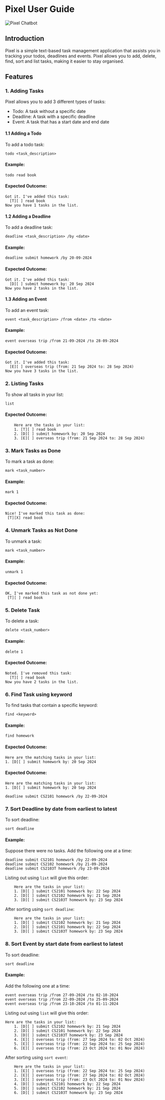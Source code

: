 # Pixel User Guide

![Pixel Chatbot](https://github.com/AngPengXuan/ip/blob/master/docs/Ui.png)

## Introduction

Pixel is a simple text-based task management application that assists you in tracking your todos, deadlines and events. Pixel allows you to add, delete, find, sort and list tasks, making it easier to stay organised.

## Features

### 1. Adding Tasks

Pixel allows you to add 3 different types of tasks:

- Todo: A task without a specific date
- Deadline: A task with a specific deadline
- Event: A task that has a start date and end date

#### 1.1 Adding a Todo

To add a todo task:

```
todo <task_description>
```

#### Example:

```
todo read book
```

#### Expected Outcome:

```
Got it. I've added this task:
  [T][ ] read book
Now you have 1 tasks in the list.
```

#### 1.2 Adding a Deadline

To add a deadline task:

```
deadline <task_description> /by <date>
```

#### Example:

```
deadline submit homework /by 20-09-2024
```

#### Expected Outcome:

```
Got it. I've added this task:
  [D][ ] submit homework by: 20 Sep 2024
Now you have 2 tasks in the list.
```

#### 1.3 Adding an Event

To add an event task:

```
event <task_description> /from <date> /to <date>
```

#### Example:

```
event overseas trip /from 21-09-2024 /to 28-09-2024
```

#### Expected Outcome:

```
Got it. I've added this task:
  [E][ ] overseas trip (from: 21 Sep 2024 to: 28 Sep 2024)
Now you have 3 tasks in the list.
```

### 2. Listing Tasks

To show all tasks in your list:

```
list
```

#### Expected Outcome:

```
    Here are the tasks in your list:
    1. [T][ ] read book
    2. [D][ ] submit homework by: 20 Sep 2024
    3. [E][ ] overseas trip (from: 21 Sep 2024 to: 28 Sep 2024)
```

### 3. Mark Tasks as Done

To mark a task as done:

```
mark <task_number>
```

#### Example:

```
mark 1
```

#### Expected Outcome:

```
Nice! I've marked this task as done:
 [T][X] read book
```

### 4. Unmark Tasks as Not Done

To unmark a task:

```
mark <task_number>
```

#### Example:

```
unmark 1
```

#### Expected Outcome:

```
OK, I've marked this task as not done yet:
 [T][ ] read book
```

### 5. Delete Task

To delete a task:

```
delete <task_number>
```

#### Example:

```
delete 1
```

#### Expected Outcome:

```
Noted. I've removed this task:
  [T][ ] read book
Now you have 2 tasks in the list.
```

### 6. Find Task using keyword

To find tasks that contain a specific keyword:

```
find <keyword>
```

#### Example:

```
find homework
```

#### Expected Outcome:

```
Here are the matching tasks in your list:
1. [D][ ] submit homework by: 20 Sep 2024
```

#### Expected Outcome:

```
Here are the matching tasks in your list:
1. [D][ ] submit homework by: 20 Sep 2024
```

```
deadline submit CS2101 homework /by 22-09-2024
```

### 7. Sort Deadline by date from earliest to latest

To sort deadline:

```
sort deadline
```

#### Example:

Suppose there were no tasks. Add the following one at a time:

```
deadline submit CS2101 homework /by 22-09-2024
deadline submit CS2102 homework /by 21-09-2024
deadline submit CS2103T homework /by 23-09-2024
```

Listing out using `list` will give this order:

```
    Here are the tasks in your list:
    1. [D][ ] submit CS2101 homework by: 22 Sep 2024
    2. [D][ ] submit CS2102 homework by: 21 Sep 2024
    3. [D][ ] submit CS2103T homework by: 23 Sep 2024
```

After sorting using `sort deadline`:

```
    Here are the tasks in your list:
    1. [D][ ] submit CS2102 homework by: 21 Sep 2024
    2. [D][ ] submit CS2101 homework by: 22 Sep 2024
    3. [D][ ] submit CS2103T homework by: 23 Sep 2024
```

### 8. Sort Event by start date from earliest to latest

To sort deadline:

```
sort deadline
```

#### Example:

Add the following one at a time:

```
event overseas trip /from 27-09-2024 /to 02-10-2024
event overseas trip /from 22-09-2024 /to 25-09-2024
event overseas trip /from 23-10-2024 /to 01-11-2024
```

Listing out using `list` will give this order:

```
Here are the tasks in your list:
    1. [D][ ] submit CS2102 homework by: 21 Sep 2024
    2. [D][ ] submit CS2101 homework by: 22 Sep 2024
    3. [D][ ] submit CS2103T homework by: 23 Sep 2024
    4. [E][ ] overseas trip (from: 27 Sep 2024 to: 02 Oct 2024)
    5. [E][ ] overseas trip (from: 22 Sep 2024 to: 25 Sep 2024)
    6. [E][ ] overseas trip (from: 23 Oct 2024 to: 01 Nov 2024)
```

After sorting using `sort event`:

```
    Here are the tasks in your list:
    1. [E][ ] overseas trip (from: 22 Sep 2024 to: 25 Sep 2024)
    2. [E][ ] overseas trip (from: 27 Sep 2024 to: 02 Oct 2024)
    3. [E][ ] overseas trip (from: 23 Oct 2024 to: 01 Nov 2024)
    4. [D][ ] submit CS2101 homework by: 22 Sep 2024
    5. [D][ ] submit CS2102 homework by: 21 Sep 2024
    6. [D][ ] submit CS2103T homework by: 23 Sep 2024
```
